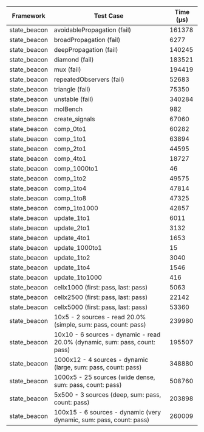 | Framework | Test Case | Time (μs) |
| --- | --- | --- |
| state_beacon | avoidablePropagation (fail) | 161378 |
| state_beacon | broadPropagation (fail) | 6277 |
| state_beacon | deepPropagation (fail) | 140245 |
| state_beacon | diamond (fail) | 183521 |
| state_beacon | mux (fail) | 194419 |
| state_beacon | repeatedObservers (fail) | 52683 |
| state_beacon | triangle (fail) | 75350 |
| state_beacon | unstable (fail) | 340284 |
| state_beacon | molBench | 982 |
| state_beacon | create_signals | 67060 |
| state_beacon | comp_0to1 | 60282 |
| state_beacon | comp_1to1 | 63894 |
| state_beacon | comp_2to1 | 44595 |
| state_beacon | comp_4to1 | 18727 |
| state_beacon | comp_1000to1 | 46 |
| state_beacon | comp_1to2 | 49575 |
| state_beacon | comp_1to4 | 47814 |
| state_beacon | comp_1to8 | 47325 |
| state_beacon | comp_1to1000 | 42857 |
| state_beacon | update_1to1 | 6011 |
| state_beacon | update_2to1 | 3132 |
| state_beacon | update_4to1 | 1653 |
| state_beacon | update_1000to1 | 15 |
| state_beacon | update_1to2 | 3040 |
| state_beacon | update_1to4 | 1546 |
| state_beacon | update_1to1000 | 416 |
| state_beacon | cellx1000 (first: pass, last: pass) | 5063 |
| state_beacon | cellx2500 (first: pass, last: pass) | 22142 |
| state_beacon | cellx5000 (first: pass, last: pass) | 53360 |
| state_beacon | 10x5 - 2 sources - read 20.0% (simple, sum: pass, count: pass) | 239980 |
| state_beacon | 10x10 - 6 sources - dynamic - read 20.0% (dynamic, sum: pass, count: pass) | 195507 |
| state_beacon | 1000x12 - 4 sources - dynamic (large, sum: pass, count: pass) | 348880 |
| state_beacon | 1000x5 - 25 sources (wide dense, sum: pass, count: pass) | 508760 |
| state_beacon | 5x500 - 3 sources (deep, sum: pass, count: pass) | 203898 |
| state_beacon | 100x15 - 6 sources - dynamic (very dynamic, sum: pass, count: pass) | 260009 |

